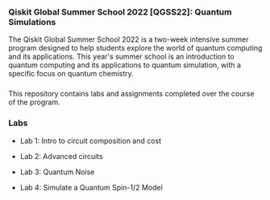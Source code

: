 ### Qiskit Global Summer School 2022 [QGSS22]: Quantum Simulations

The Qiskit Global Summer School 2022 is a two-week intensive summer program designed to help students explore the world of quantum computing and its applications. This year's summer school is an introduction to quantum computing and its applications to quantum simulation, with a specific focus on quantum chemistry.

###

This repository contains labs and assignments completed over the course of the program.

### Labs 

- Lab 1: Intro to circuit composition and cost

- Lab 2: Advanced circuits

- Lab 3: Quantum Noise

- Lab 4: Simulate a Quantum Spin-1/2 Model




